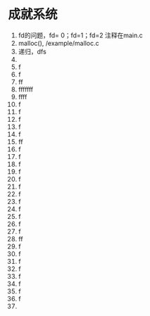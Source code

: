 # 成就系统

1. fd的问题，fd= 0；fd=1；fd=2  注释在main.c
2. malloc(), /example/malloc.c
3. 递归，dfs
4. 
5. f
6. f
7. ff
8. fffffff
9. ffff
10. f
11. f
12. f
13. f
14. f
15. ff
16. f
17. f
18. f
19. f
20. f
21. f
22. f
23. f
24. f
25. f
26. f
27. f
28. ff
29. f
30. f
31. f
32. f
33. f
34. f
35. f
36. f
37. 
